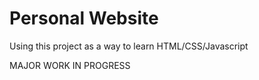 # Personal Website

Using this project as a way to learn HTML/CSS/Javascript

MAJOR WORK IN PROGRESS
